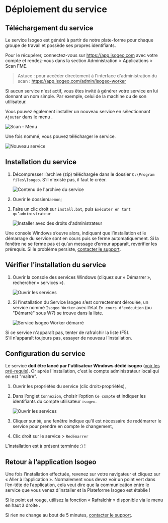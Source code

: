 # Déploiement du service

## Téléchargement du service

Le service Isogeo est généré à partir de notre plate-forme pour chaque groupe de travail et possède ses propres identifiants.

Pour le récupérer, connectez-vous sur https://app.isogeo.com avec votre compte et rendez-vous dans la section Administration > Applications > Scan FME.

> Astuce : pour accéder directement à l'interface d'administration du scan : https://app.isogeo.com/admin/isogeo-worker

Si aucun service n'est actif, vous êtes invité à générer votre service en lui donnant un nom simple. Par exemple, celui de la machine ou de son utilisateur.

Vous pouvez également installer un nouveau service en sélectionnant <i class="fa fa-plus"></i> `Ajouter` dans le menu <i class="fa fa-reorder"></i>.

![Scan - Menu](/images/scanFME_menu.png "Menu de l'interface web du Scan FME")

Une fois nommé, vous pouvez télécharger le service.

![Nouveau service](/images/scanFME_install_new_service_download.png "Nommer le nouveau service et cliquer sur télécharger")

## Installation du service

1.	Décompresser l’archive (zip) téléchargée dans le dossier `C:\Program files\Isogeo`. S'il n'existe pas, il faut le créer.

    ![Contenu de l'archive du service](/images/scanFME_install_content.png "Décompresser l'archive zip du service dans le dossier Isogeo")

2.	Ouvrir le dossier`daemon`;
3.	Faire un clic droit sur `install.bat`, puis `Exécuter en tant qu’administrateur`

    ![Installer avec des droits d'administrateur](/images/scanFME_install_RunAsAdmin.png "Installer le service avec les droits d'administration")

Une console Windows s’ouvre alors, indiquant que l’installation et le démarrage du service sont en cours puis se ferme automatiquement. Si la fenêtre ne se ferme pas et qu’un message d’erreur apparaît, revérifier les prérequis. Si le problème persiste, [contacter le support](../../../support/index.html).

## Vérifier l'installation du service

1. Ouvrir la console des services Windows (cliquez sur « Démarrer », rechercher « services »).

    ![Ouvrir les services](/images/scanFME_install_servicesWindows.png "Accéder au gestionnaire de services de Windows")

2. Si l’installation du Service Isogeo s’est correctement déroulée, un service nommé `Isogeo Worker` avec l’état `En cours d'exécution` (ou "Démarré" sous W7) se trouve dans la liste.

    ![Service Isogeo Worker démarré](/images/scanFME_install_ServiceRunning.png "Le service Isogeo Worker est bien démarré")

Si ce service n'apparaît pas, tenter de rafraîchir la liste (F5).<br />S'il n'apparaît toujours pas, essayer de nouveau l’installation.

## Configuration du service

Le service **doit être lancé par l'utilisateur Windows dédié isogeo** ([voir les pré-requis](prerequisites.html#compte-utilisateur)). Or après l'installation, c'est le compte administrateur local qui en est "maître".

1. Ouvrir les propriétés du service (clic droit>propriétés),
2. Dans l’onglet `Connexion`, choisir l’option `Ce compte` et indiquer les identifiants du compte utilisateur `isogeo`.

    ![Ouvrir les services](/images/scanFME_install_service_RunAs.png "Accéder au gestionnaire de services de Windows")

3. Cliquer sur `OK`, une fenêtre indique qu'il est nécessaire de redémarrer le service pour prendre en compte le changement,
4. Clic droit sur le service > `Redémarrer`

L’installation est à présent terminée :) !

## Retour à l’application Isogeo

Une fois l’installation effectuée, revenez sur votre navigateur et cliquez sur « Aller à l’application ». Normalement vous devez voir un point vert dans l’en-tête de l’application, cela veut dire que la communication entre le service que vous venez d’installer et la Plateforme Isogeo est établie !

Si le point est rouge, utilisez la fonction « <i class="fa fa-refresh"></i> Rafraîchir » disponible via le menu en haut à droite <i class="fa fa-reorder"></i>.

Si rien ne change au bout de 5 minutes, [contacter le support](../../../support/index.html).
